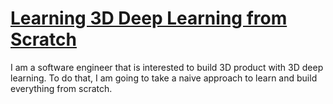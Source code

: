 # [Learning 3D Deep Learning from Scratch](http://lightxu.github.io)

I am a software engineer that is interested to build 3D product with 3D deep learning.
To do that, I am going to take a naive approach to learn and build everything from scratch.
